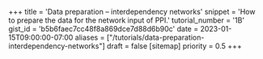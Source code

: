 +++
title = 'Data preparation – interdependency networks'
snippet = 'How to prepare the data for the network input of PPI.'
tutorial_number = '1B'
gist_id = 'b5b6faec7cc48f8a869dce7d88d6b90c'
date = 2023-01-15T09:00:00-07:00
aliases = ["/tutorials/data-preparation-interdependency-networks"]
draft = false
[sitemap]
  priority = 0.5
+++

